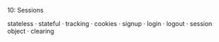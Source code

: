 10: Sessions

stateless · stateful · tracking · cookies · signup · login · logout · session object · clearing